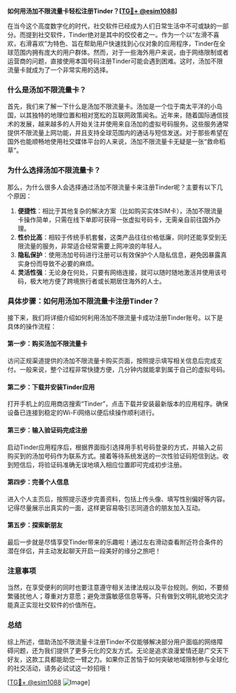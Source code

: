 **如何用汤加不限流量卡轻松注册Tinder？[[TG💪+ @esim1088](https://t.me/s/esim1088)]**

在当今这个高度数字化的时代，社交软件已经成为人们日常生活中不可或缺的一部分。而提到社交软件，Tinder绝对是其中的佼佼者之一。作为一个以“左滑不喜欢，右滑喜欢”为特色、旨在帮助用户快速找到心仪对象的应用程序，Tinder在全球范围内拥有庞大的用户群体。然而，对于一些海外用户来说，由于网络限制或者运营商的问题，直接使用本国号码注册Tinder可能会遇到困难。这时，汤加不限流量卡就成为了一个非常实用的选择。

### 什么是汤加不限流量卡？

首先，我们来了解一下什么是汤加不限流量卡。汤加是一个位于南太平洋的小岛国，以其独特的地理位置和相对宽松的互联网政策闻名。近年来，随着国际通信技术的发展，越来越多的人开始关注并使用来自汤加的虚拟号码服务。这些服务通常提供不限流量上网功能，并且支持全球范围内的通话与短信发送。对于那些希望在国外也能顺畅地使用社交媒体平台的人来说，汤加不限流量卡无疑是一张“救命稻草”。

### 为什么选择汤加不限流量卡？

那么，为什么很多人会选择通过汤加不限流量卡来注册Tinder呢？主要有以下几个原因：

1. **便捷性**：相比于其他复杂的解决方案（比如购买实体SIM卡），汤加不限流量卡操作简单，只需在线下单即可获得一张虚拟号码卡，无需亲自前往国外办理。
2. **性价比高**：相较于传统手机套餐，这类产品往往价格低廉，同时还能享受到无限流量的服务，非常适合经常需要上网冲浪的年轻人。
3. **隐私保护**：使用汤加号码进行注册可以有效保护个人隐私信息，避免因暴露真实身份而导致不必要的麻烦。
4. **灵活性强**：无论身在何处，只要有网络连接，就可以随时随地激活并使用该号码，极大地方便了跨境旅行者或长期居住海外的人士。

### 具体步骤：如何用汤加不限流量卡注册Tinder？

接下来，我们将详细介绍如何利用汤加不限流量卡成功注册Tinder账号。以下是具体的操作流程：

#### 第一步：购买汤加不限流量卡

访问正规渠道提供的汤加不限流量卡购买页面，按照提示填写相关信息后完成支付。一般来说，整个过程非常快捷方便，几分钟内就能拿到属于自己的虚拟号码。

#### 第二步：下载并安装Tinder应用

打开手机上的应用商店搜索“Tinder”，点击下载并安装最新版本的应用程序。确保设备已连接到稳定的Wi-Fi网络以便后续操作顺利进行。

#### 第三步：输入验证码完成注册

启动Tinder应用程序后，根据界面指引选择用手机号码登录的方式，并输入之前购买到的汤加号码作为联系方式。接着等待系统发送的一次性验证码短信到达。收到短信后，将验证码准确无误地填入相应位置即可完成初步注册。

#### 第四步：完善个人信息

进入个人主页后，按照提示逐步完善资料，包括上传头像、填写性别偏好等内容。记得尽量展示出真实的一面，这样更容易吸引志同道合的朋友加入互动。

#### 第五步：探索新朋友

最后一步就是尽情享受Tinder带来的乐趣啦！通过左右滑动查看附近符合条件的潜在伴侣，并主动发起聊天开启一段美好的缘分之旅吧！

### 注意事项

当然，在享受便利的同时也要注意遵守相关法律法规以及平台规则。例如，不要频繁骚扰他人；尊重对方意愿；避免泄露敏感信息等等。只有做到文明礼貌地交流才能真正实现社交软件的价值所在。

### 总结

综上所述，借助汤加不限流量卡注册Tinder不仅能够解决部分用户面临的网络障碍问题，还为我们提供了更多元化的交友方式。无论是追求浪漫爱情还是广交天下好友，这款工具都能助您一臂之力。如果你正苦恼于如何突破地域限制参与全球化的社交活动，请务必试试这一妙招哦！

[[TG💪+ @esim1088](https://t.me/s/esim1088) ![Image](https://i.postimg.cc/4NQfJmqS/Snipaste-2025-05-13-00-14-12.png)]